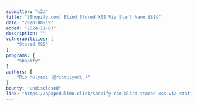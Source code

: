 ```yaml
---
submitter: "c2a"
title: "(Shopify.com) Blind Stored XSS Via Staff Name $$$$"
date: "2020-08-19"
added: "2024-11-03"
description: ""
vulnerabilities: [
    "Stored XSS"
]
programs: [
    "Shopify"
]
authors: [
    "Rio Mulyadi (@riomulyadi_)"
]
bounty: "undisclosed"
link: "https://apapedulimu.click/shopify-com-blind-stored-xss-via-staff-name/"
---
```




